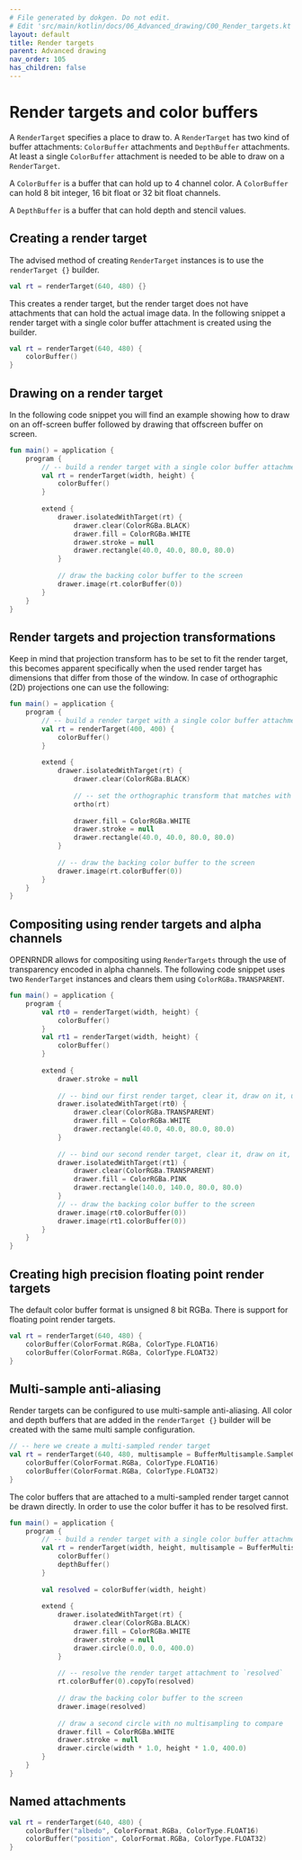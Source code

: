 ```yaml
---
# File generated by dokgen. Do not edit. 
# Edit 'src/main/kotlin/docs/06_Advanced_drawing/C00_Render_targets.kt' instead.
layout: default
title: Render targets
parent: Advanced drawing
nav_order: 105
has_children: false
---
```

 
# Render targets and color buffers

A `RenderTarget` specifies a place to draw to. A `RenderTarget` has two 
kind of buffer attachments:
`ColorBuffer` attachments and `DepthBuffer` attachments. 
At least a single `ColorBuffer` attachment is needed to be able to draw 
on a `RenderTarget`.

A `ColorBuffer` is a buffer that can hold up to 4 channel color. 
A `ColorBuffer` can hold 8 bit integer, 16 bit float or 32 bit float channels.

A `DepthBuffer` is a buffer that can hold depth and stencil values.

## Creating a render target

The advised method of creating `RenderTarget` instances is to use the 
`renderTarget {}` builder. 
 
```kotlin
val rt = renderTarget(640, 480) {}
``` 
 
This creates a render target, but the render target does not have 
attachments that can hold the actual
image data. In the following snippet a render target with a single color 
buffer attachment is created using the builder. 
 
```kotlin
val rt = renderTarget(640, 480) {
    colorBuffer()
}
``` 
 
## Drawing on a render target

In the following code snippet you will find an example showing how to 
draw on an off-screen buffer followed by drawing that offscreen buffer 
on screen. 
 
```kotlin
fun main() = application {
    program {
        // -- build a render target with a single color buffer attachment
        val rt = renderTarget(width, height) {
            colorBuffer()
        }
        
        extend {
            drawer.isolatedWithTarget(rt) {
                drawer.clear(ColorRGBa.BLACK)
                drawer.fill = ColorRGBa.WHITE
                drawer.stroke = null
                drawer.rectangle(40.0, 40.0, 80.0, 80.0)
            }
            
            // draw the backing color buffer to the screen
            drawer.image(rt.colorBuffer(0))
        }
    }
}
``` 
 
## Render targets and projection transformations

Keep in mind that projection transform has to be set to fit the render 
target, this becomes apparent specifically when the used render target 
has dimensions that differ from those of the window. In case of orthographic
(2D) projections one can use the following: 
 
```kotlin
fun main() = application {
    program {
        // -- build a render target with a single color buffer attachment
        val rt = renderTarget(400, 400) {
            colorBuffer()
        }
        
        extend {
            drawer.isolatedWithTarget(rt) {
                drawer.clear(ColorRGBa.BLACK)
                
                // -- set the orthographic transform that matches with the render target
                ortho(rt)
                
                drawer.fill = ColorRGBa.WHITE
                drawer.stroke = null
                drawer.rectangle(40.0, 40.0, 80.0, 80.0)
            }
            
            // -- draw the backing color buffer to the screen
            drawer.image(rt.colorBuffer(0))
        }
    }
}
``` 
 
## Compositing using render targets and alpha channels 

OPENRNDR allows for compositing using `RenderTargets` through the use of 
transparency encoded in alpha channels. The following code snippet uses 
two `RenderTarget` instances and clears them using `ColorRGBa.TRANSPARENT`. 
 
```kotlin
fun main() = application {
    program {
        val rt0 = renderTarget(width, height) {
            colorBuffer()
        }
        val rt1 = renderTarget(width, height) {
            colorBuffer()
        }
        
        extend {
            drawer.stroke = null
            
            // -- bind our first render target, clear it, draw on it, unbind it
            drawer.isolatedWithTarget(rt0) {
                drawer.clear(ColorRGBa.TRANSPARENT)
                drawer.fill = ColorRGBa.WHITE
                drawer.rectangle(40.0, 40.0, 80.0, 80.0)
            }
            
            // -- bind our second render target, clear it, draw on it, unbind it
            drawer.isolatedWithTarget(rt1) {
                drawer.clear(ColorRGBa.TRANSPARENT)
                drawer.fill = ColorRGBa.PINK
                drawer.rectangle(140.0, 140.0, 80.0, 80.0)
            }
            // -- draw the backing color buffer to the screen
            drawer.image(rt0.colorBuffer(0))
            drawer.image(rt1.colorBuffer(0))
        }
    }
}
``` 
 
## Creating high precision floating point render targets

The default color buffer format is unsigned 8 bit RGBa. There is support 
for floating point render targets. 
 
```kotlin
val rt = renderTarget(640, 480) {
    colorBuffer(ColorFormat.RGBa, ColorType.FLOAT16)
    colorBuffer(ColorFormat.RGBa, ColorType.FLOAT32)
}
``` 
 
## Multi-sample anti-aliasing

Render targets can be configured to use multi-sample anti-aliasing. 
All color and depth buffers that are added 
in the `renderTarget {}` builder will be created with the same multi 
sample configuration. 
 
```kotlin
// -- here we create a multi-sampled render target
val rt = renderTarget(640, 480, multisample = BufferMultisample.SampleCount(8)) {
    colorBuffer(ColorFormat.RGBa, ColorType.FLOAT16)
    colorBuffer(ColorFormat.RGBa, ColorType.FLOAT32)
}
``` 
 
The color buffers that are attached to a multi-sampled render target 
cannot be drawn directly. In order to use the color buffer it has 
to be resolved first. 
 
```kotlin
fun main() = application {
    program {
        // -- build a render target with a single color buffer attachment
        val rt = renderTarget(width, height, multisample = BufferMultisample.SampleCount(8)) {
            colorBuffer()
            depthBuffer()
        }
        
        val resolved = colorBuffer(width, height)
        
        extend {
            drawer.isolatedWithTarget(rt) {
                drawer.clear(ColorRGBa.BLACK)
                drawer.fill = ColorRGBa.WHITE
                drawer.stroke = null
                drawer.circle(0.0, 0.0, 400.0)
            }
            
            // -- resolve the render target attachment to `resolved`
            rt.colorBuffer(0).copyTo(resolved)
            
            // draw the backing color buffer to the screen
            drawer.image(resolved)
            
            // draw a second circle with no multisampling to compare
            drawer.fill = ColorRGBa.WHITE
            drawer.stroke = null
            drawer.circle(width * 1.0, height * 1.0, 400.0)
        }
    }
}
``` 
 
## Named attachments 
 
```kotlin
val rt = renderTarget(640, 480) {
    colorBuffer("albedo", ColorFormat.RGBa, ColorType.FLOAT16)
    colorBuffer("position", ColorFormat.RGBa, ColorType.FLOAT32)
}
``` 
